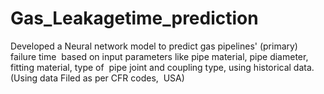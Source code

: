 # Gas_Leakagetime_prediction
Developed a Neural network model to predict gas pipelines' (primary) failure time  based on input parameters like  pipe material, pipe diameter, fitting material, type of  pipe joint and  coupling type, using historical data. (Using data Filed as per CFR codes,  USA)  
